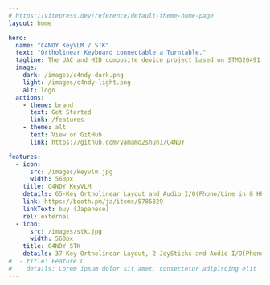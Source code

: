 ```yaml
---
# https://vitepress.dev/reference/default-theme-home-page
layout: home

hero:
  name: "C4NDY KeyVLM / STK"
  text: "Ortholinear Keyboard connectable a Turntable."
  tagline: The UAC and HID composite device project based on STM32G491.
  image:
    dark: /images/c4ndy-dark.png
    light: /images/c4ndy-light.png
    alt: logo
  actions:
    - theme: brand
      text: Get Started
      link: /features
    - theme: alt
      text: View on GitHub
      link: https://github.com/yamamo2shun1/C4NDY 

features:
  - icon:
      src: /images/keyvlm.jpg
      width: 560px
    title: C4NDY KeyVLM
    details: 65-Key Ortholinear Layout and Audio I/O(Phono/Line in & HP out).
    link: https://booth.pm/ja/items/5785829
    linkText: buy (Japanese)
    rel: external
  - icon:
      src: /images/stk.jpg
      width: 560px
    title: C4NDY STK
    details: 37-Key Ortholinear Layout, 2-JoySticks and Audio I/O(Phono/Line in & HP out).
#  - title: Feature C
#    details: Lorem ipsum dolor sit amet, consectetur adipiscing elit
---
```


